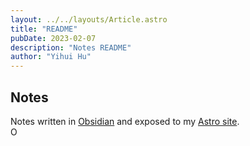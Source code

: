 ```yaml
---
layout: ../../layouts/Article.astro
title: "README"
pubDate: 2023-02-07
description: "Notes README"
author: "Yihui Hu"
---
```


## Notes

Notes written in [Obsidian](https://obsidian.md) and exposed to my [Astro site](https://yihui.work).  
O